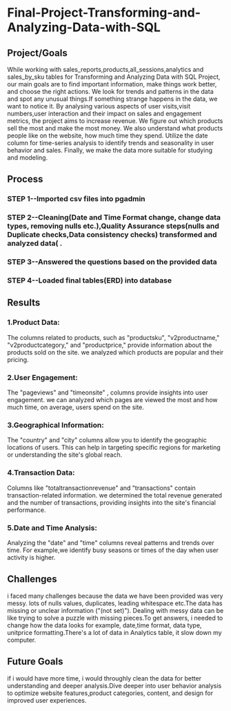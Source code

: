 # Final-Project-Transforming-and-Analyzing-Data-with-SQL

## Project/Goals
While working with sales_reports,products,all_sessions,analytics and sales_by_sku tables for Transforming and Analyzing Data with SQL Project, our main goals are to find important information, make things work better, and choose the right actions. 
We look for trends and patterns in the data and spot any unusual things.If something strange happens in the data, we want to notice it.
By analysing various aspects of user visits,visit numbers,user interaction  and their impact on sales and engagement metrics,
the project aims to increase revenue. We figure out which products sell the most and make the most money.
We also understand what products people like on the website, how much time they spend. 
Utilize the date column for time-series analysis to identify trends and seasonality in user behavior and sales.
Finally, we make the data more suitable for studying and modeling.

## Process
### STEP 1--Imported csv files into pgadmin
### STEP 2--Cleaning(Date and Time Format change, change data types, removing nulls etc.),Quality Assurance steps(nulls and Duplicate checks,Data consistency checks) transformed and analyzed data( .
### STEP 3--Answered the questions based on the provided data
### STEP 4--Loaded final tables(ERD) into database 

## Results
### 1.Product Data:
The columns related to products, such as "productsku", "v2productname," "v2productcategory," and "productprice," provide information about the products sold on the site. we analyzed which products are popular and their pricing.
### 2.User Engagement:
The "pageviews" and "timeonsite" , columns provide insights into user engagement. we can analyzed which pages are viewed the most and how much time, on average, users spend on the site.
### 3.Geographical Information:
The "country" and "city" columns allow you to identify the geographic locations of users. This can help in targeting specific regions for marketing or understanding the site's global reach.
### 4.Transaction Data:
Columns like "totaltransactionrevenue" and "transactions" contain transaction-related information. we determined the total revenue generated and the number of transactions, providing insights into the site's financial performance.
### 5.Date and Time Analysis:
Analyzing the "date" and "time" columns reveal patterns and trends over time. For example,we identify busy seasons or times of the day when user activity is higher.
## Challenges 
i faced many challenges because the data we have been provided was very messy. lots of nulls values, duplicates, leading whitespace etc.The data has missing or unclear information ("(not set)"). Dealing with messy data can be like trying to solve a puzzle with missing pieces.To get answers, i needed to change how the data looks for example, date,time format, data type, unitprice formatting.There's a lot of data in Analytics table, it slow down my computer.
## Future Goals
if i would have more time, i would throughly clean the data for better understanding and deeper analysis.Dive deeper into user behavior analysis to optimize website features,product categories, content, and design for improved user experiences.
